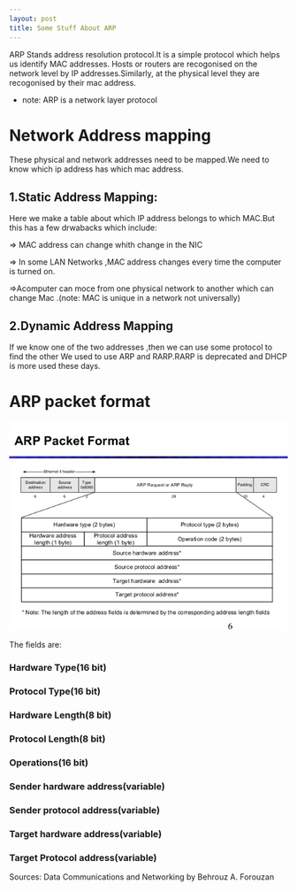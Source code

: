 ```yaml
---
layout: post
title: Some Stuff About ARP 
---
```

ARP Stands address resolution protocol.It is a simple protocol which helps us identify MAC addresses.
Hosts or routers are recogonised on the network level by IP addresses.Similarly, at the physical level they are recogonised by their mac address.
* note: ARP is a network layer protocol 

# Network Address mapping
These physical and network addresses need to be mapped.We need to know which ip address has which mac address.

## 1.Static Address Mapping:
Here we make a table about which IP address belongs to which MAC.But this has a few drwabacks which include:

=> MAC address can change whith change in the NIC

=> In some LAN Networks ,MAC address changes every time the computer is turned on.

=>Acomputer can moce from one physical network to another which can change Mac .(note: MAC is unique in a network not universally)

## 2.Dynamic Address Mapping
If we know one of the two addresses ,then we can use some protocol to find the other
We used to use ARP and RARP.RARP is deprecated and DHCP is more used these days.

# ARP packet format
![image_tpm](https://raw.githubusercontent.com/techathena/techathena.github.io/master/images/arp.jpg)

The fields are:
### Hardware Type(16 bit)
### Protocol Type(16 bit)
### Hardware Length(8 bit)
### Protocol Length(8 bit)
### Operations(16 bit)
### Sender hardware address(variable)
### Sender protocol address(variable)
### Target hardware address(variable)
### Target Protocol address(variable)


Sources: Data Communications and Networking by Behrouz A. Forouzan
